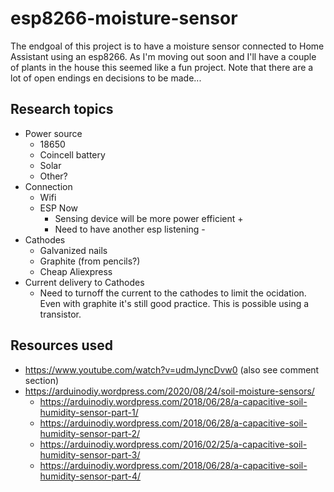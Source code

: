 # esp8266-moisture-sensor

The endgoal of this project is to have a moisture sensor connected to Home Assistant using an esp8266. As I'm moving out soon and I'll have a couple of plants in the house this seemed like a fun project. Note that there are a lot of open endings en decisions to be made...

## Research topics

- Power source
    - 18650
    - Coincell battery
    - Solar
    - Other?
- Connection
    - Wifi
    - ESP Now
        - Sensing device will be more power efficient +
        - Need to have another esp listening -
- Cathodes
    - Galvanized nails
    - Graphite (from pencils?)
    - Cheap Aliexpress
- Current delivery to Cathodes
    - Need to turnoff the current to the cathodes to limit the ocidation. Even with graphite it's still good practice. This is possible using a transistor.

## Resources used

- https://www.youtube.com/watch?v=udmJyncDvw0 (also see comment section)
- https://arduinodiy.wordpress.com/2020/08/24/soil-moisture-sensors/
    - https://arduinodiy.wordpress.com/2018/06/28/a-capacitive-soil-humidity-sensor-part-1/
    - https://arduinodiy.wordpress.com/2018/06/28/a-capacitive-soil-humidity-sensor-part-2/
    - https://arduinodiy.wordpress.com/2016/02/25/a-capacitive-soil-humidity-sensor-part-3/
    - https://arduinodiy.wordpress.com/2018/06/28/a-capacitive-soil-humidity-sensor-part-4/